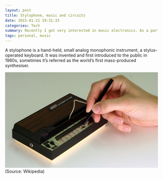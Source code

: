 ```yaml
---
layout: post
title: Stylophone, music and circuits
date: 2015-01-21 19:31:33
categories: Tech
summary: Recently I got very interested in music electronics. As a part of my course, I am familiar with electronic circuit design. To feed off my curiosity, I bought a stylophone, and I am going to build one myself.
tags: personal, music
---
```

A stylophone is a hand-held, small analog monophonic instrument, a stylus-operated keyboard. It was invented and first introduced to the public in 1960s, sometimes it’s referred as the world’s first mass-produced synthesiser.

![1](/images/stylo/stylo-1.JPG)
(Source: Wikipedia)
